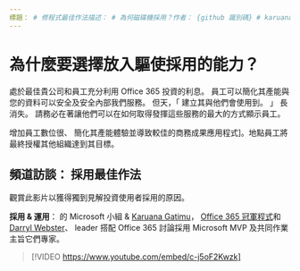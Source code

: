 ```yaml
---
標題： # 修程式最佳作法描述： # 為何磁碟機採用？作者： {github 識別碼} # karuanag ms.author: {毫秒別名} # karuanag ms.date: {@date} # 02/01/2019 ms.topic： 快速入門 # 用法
---
```


# <a name="why-put-effort-into-driving-adoption"></a>為什麼要選擇放入驅使採用的能力？  

處於最佳貴公司和員工充分利用 Office 365 投資的利息。 員工可以簡化其產能與您的資料可以安全及安全內部我們服務。 但天，「 建立其與他們會使用到。 」 長消失。 請務必在著讓他們可以在如何取得發揮這些服務的最大的方式顯示員工。

增加員工數位很、 簡化其產能體驗並導致較佳的商務成果應用程式]。地點員工將最終授權其他組織達到其目標。 

## <a name="interview-adoption-best-practices"></a>頻道訪談： 採用最佳作法

觀賞此影片以獲得獨到見解投資使用者採用的原因。  

**採用 & 運用**： 的 Microsoft 小組 & [Karuana Gatimu](https://linkedin.com/in/karuanagatimu)， [Office 365 冠軍程式](https://aka.ms/O365Champions)和[Darryl Webster](https://webster.net.nz/)、 leader 搭配 Office 365 討論採用 Microsoft MVP 及共同作業主旨它們專家。 

> [!VIDEO https://www.youtube.com/embed/c-j5oF2Kwzk]

